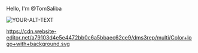 Hello, I'm @TomSaliba

<picture>
 <source media="(prefers-color-scheme: dark)" srcset=https://cdn.website-editor.net/a79103d4e5e4472bb0c6a5bbaec62ce9/dms3rep/multi/Color+logo+with+background.svg>
 <source media="(prefers-color-scheme: light)" srcset=https://cdn.website-editor.net/a79103d4e5e4472bb0c6a5bbaec62ce9/dms3rep/multi/Color+logo+with+background.svg>
 <img alt="YOUR-ALT-TEXT" src="YOUR-DEFAULT-IMAGE">
</picture>

https://cdn.website-editor.net/a79103d4e5e4472bb0c6a5bbaec62ce9/dms3rep/multi/Color+logo+with+background.svg
